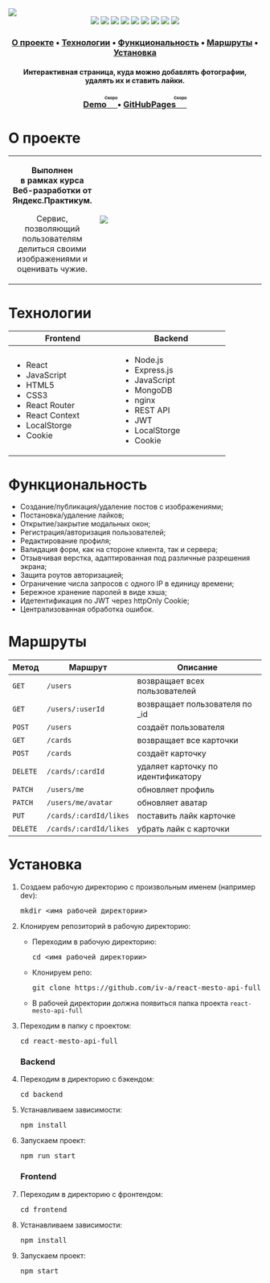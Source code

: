 <img src="https://user-images.githubusercontent.com/61308457/169084662-b24045df-34c3-4350-97eb-6659f8381d55.svg" />

<div align="center">
  <img src="https://img.shields.io/badge/-React-202124?logo=react&logoColor=61DAFB&style=flat-square" />
  <img src="https://img.shields.io/badge/JavaScript-202124?style=flat-square&logo=javascript&logoColor=F7DF1E" />
  <img src="https://img.shields.io/badge/HTML5-E34F26?style=flat-square&logo=html5&logoColor=white" />
  <img src="https://img.shields.io/badge/CSS3-1572B6?style=flat-square&logo=css3&logoColor=white" />
  <img src="https://img.shields.io/badge/React_Router-CA4245?style=flat-square&logo=react-router&logoColor=white" />
  <img src="https://img.shields.io/badge/Node.JS-339933?style=flat-square&logo=node.js&logoColor=white" />
  <img src="https://img.shields.io/badge/Express.js-464646?style=flat-square&logo=express&logoColor=white" />
  <img src="https://img.shields.io/badge/MongoDB-47A248?style=flat-square&logo=mongodb&logoColor=white" />
  <img src="https://img.shields.io/badge/NGINX-009639?style=flat-square&logo=nginx&logoColor=white" />
</div>

<h3 align="center">
  <a href="#about">О проекте</a>
  •
  <a href="#techs">Технологии</a>
  •
  <a href="#functionality">Функциональность</a>
  •
  <a href="#routes">Маршруты</a>
  •
  <a href="#install">Установка</a>
</h3>

<h4 align=center>Интерактивная страница, куда можно добавлять фотографии, удалять их и ставить лайки.</h4>

<h3 align="center">
  <a href="#" title="Link">Demo<ruby>&nbsp;<rt>Скоро</rt></ruby></a> 
  •
  <a href="#">GitHubPages<ruby>&nbsp;<rt>Скоро</rt></ruby></a>
</h3>

<h1 id="about">О проекте</h1>
<table>
  <tbody>
    <tr>
      <td>
        <p align="center"><b>Выполнен <br> в рамках курса Веб-разработки от Яндекс.Практикум. </b><p>
        <p align="center">Сервис, позволяющий пользователям делиться своими изображениями и оценивать чужие.</p>
      </td>
      <td width="70%"><img src="https://user-images.githubusercontent.com/61308457/168448705-1d49221c-23e8-4bea-b1dd-698e1f825b82.gif"/></td>
    </tr>
  </tbody>
</table>

<h1 id="techs">Технологии</h1>
<table>
  <thead>
    <tr>
      <th width="200px">Frontend</th>
      <th width="200px">Backend</th>
    </tr>
  </thead>
  <tbody>
    <tr>
      <td>
        <ul>
          <li>React</li>
          <li>JavaScript</li>
          <li>HTML5</li>
          <li>CSS3</li>
          <li>React Router</li>
          <li>React Context</li>
          <li>LocalStorge</li>
          <li>Cookie</li>
        </ul>
      </td>
      <td>
        <ul>
          <li>Node.js</li>
          <li>Express.js</li>
          <li>JavaScript</li>
          <li>MongoDB</li>
          <li>nginx</li>
          <li>REST API</li>
          <li>JWT</li>
          <li>LocalStorge</li>
          <li>Cookie</li>
        </ul>
      </td>
    </tr>
  </tbody>
</table>

<h1 id="functionality">Функциональность</h1>
<ul>
  <li>Создание/публикация/удаление постов с изображениями;</li>
  <li>Постановка/удаление лайков;</li>
  <li>Открытие/закрытие модальных окон;</li>
  <li>Регистрация/авторизация пользователей;</li>
  <li>Редактирование профиля;</li>
  <li>Валидация форм, как на стороне клиента, так и сервера;</li>
  <li>Отзывчивая верстка, адаптированная под различные разрешения экрана;</li>
  <li>Защита роутов авторизацией;</li>
  <li>Ограничение числа запросов  с одного IP в единицу времени;</li>
  <li>Бережное хранение паролей в виде хэша;</li>
  <li>Идетентификация по JWT через httpOnly Cookie;</li>
  <li>Централизованная обработка ошибок.</li>
</ul>

<h1 id="routes">Маршруты</h1>
<table>
  <thead>
    <tr>
      <th>Метод</th>
      <th>Маршрут</th>
      <th>Описание</th>
    </tr>
  </thead>
  <tbody>
    <tr>
      <td><code>GET</code></td>
      <td><code>/users</code></td>
      <td>возвращает всех пользователей</td>
    </tr>
    <tr>
      <td><code>GET</code></td>
      <td><code>/users/:userId</code></td>
      <td>возвращает пользователя по _id</td>
    </tr>
    <tr>
      <td><code>POST</code></td>
      <td><code>/users</code></td>
      <td>создаёт пользователя</td>
    </tr>
    <tr>
      <td><code>GET</code></td>
      <td><code>/cards</code></td>
      <td>возвращает все карточки</td>
    </tr>
    <tr>
      <td><code>POST</code></td>
      <td><code>/cards</code></td>
      <td>создаёт карточку</td>
    </tr>
    <tr>
      <td><code>DELETE</code></td>
      <td><code>/cards/:cardId</code></td>
      <td>удаляет карточку по идентификатору</td>
    </tr>
    <tr>
      <td><code>PATCH</code></td>
      <td><code>/users/me</code></td>
      <td>обновляет профиль</td>
    </tr>
    <tr>
      <td><code>PATCH</code></td>
      <td><code>/users/me/avatar</code></td>
      <td>обновляет аватар</td>
    </tr>
    <tr>
      <td><code>PUT</code></td>
      <td><code>/cards/:cardId/likes</code></td>
      <td>поставить лайк карточке</td>
    </tr>
    <tr>
      <td><code>DELETE</code></td>
      <td><code>/cards/:cardId/likes</code></td>
      <td>убрать лайк с карточки</td>
    </tr>
  </tbody>
</table>
<h1 id="install">Установка</h1>
<ol>
<li>
  <p>Создаем рабочую директорию с произвольным именем (например dev):</p>
<pre>
mkdir <имя рабочей директории>
</pre>
</li>
<li>
  <p>Клонируем репозиторий в рабочую директорию:</p>
  <ul>
  <li>
    <p>Переходим в рабочую директорию:</p>
<pre>
cd <имя рабочей директории>
</pre>
  </li>
  <li>
    <p>Клонируем репо:</p>
<pre>
git clone https://github.com/iv-a/react-mesto-api-full.git
</pre>
  </li>
    <li>
      В рабочей директории должна появиться папка проекта <code>react-mesto-api-full</code>
    </li>
  </ul>
</li>
<li>
  <p>Переходим в папку с проектом:</p>
<pre>
cd react-mesto-api-full
</pre>
</li>
<h3>Backend</h3>
<li>
  <p>Переходим в директорию с бэкендом:</p>
<pre>
cd backend
</pre>
</li>
<li>
  <p>Устанавливаем зависимости:</p>
<pre>
npm install
</pre>
</li>
<li>
  <p>Запускаем проект:</p>
<pre>
npm run start
</pre>
</li>
<h3>Frontend</h3>
<li>
  <p>Переходим в директорию с фронтендом:</p>
<pre>
cd frontend
</pre>
</li>
<li>
  <p>Устанавливаем зависимости:</p>
<pre>
npm install
</pre>
</li>
<li>
  <p>Запускаем проект:</p>
<pre>
npm start
</pre>
</li>
</ol>

